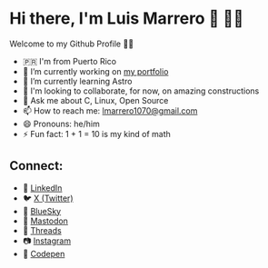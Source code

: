# Hi there, I'm Luis Marrero 👋 🧑‍💻

Welcome to my Github Profile 🐙😺

- 🇵🇷 I'm from Puerto Rico
- 🔭 I’m currently working on [my portfolio](https://luismarrer.github.io/)
- 🌱 I’m currently learning Astro
- 👯 I'm looking to collaborate, for now, on amazing constructions
- 💬 Ask me about C, Linux, Open Source
- 📫 How to reach me: lmarrero1070@gmail.com
- 😄 Pronouns: he/him
- ⚡ Fun fact: 1 + 1 = 10 is my kind of math

## Connect:

- 🔗 [LinkedIn](https://www.linkedin.com/in/luis-marr/)  
- 🐦 [X (Twitter)](https://x.com/lmarrero1070)  
- 🌌 [BlueSky](https://bsky.app/profile/lmarrer.bsky.social)  
- 🐘 [Mastodon](https://mastodon.social/@luis_marrer)  
- 🧵 [Threads](https://www.threads.net/@lmarrero1070)  
- 📷 [Instagram](https://www.instagram.com/lmarrero1070/)  
- 🎨 [Codepen](https://codepen.io/Luis-Marrero-the-animator) 
